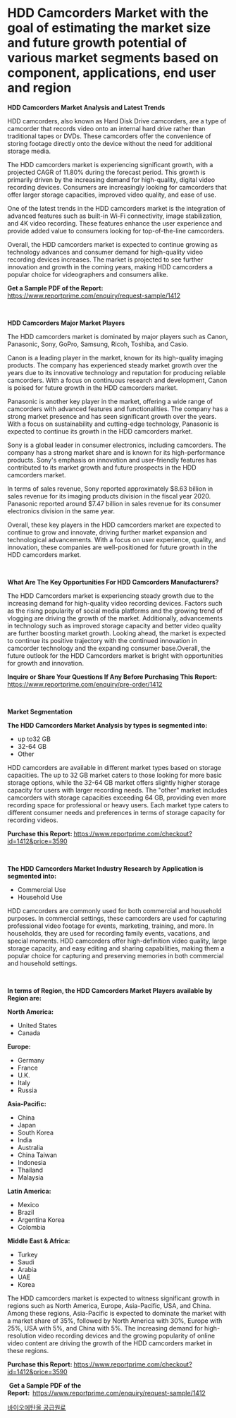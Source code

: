 <p><h1>HDD Camcorders Market with the goal of estimating the market size and future growth potential of various market segments based on component, applications, end user and region</h1></p><p><strong>HDD Camcorders Market Analysis and Latest Trends</strong></p>
<p><p>HDD camcorders, also known as Hard Disk Drive camcorders, are a type of camcorder that records video onto an internal hard drive rather than traditional tapes or DVDs. These camcorders offer the convenience of storing footage directly onto the device without the need for additional storage media.</p><p>The HDD camcorders market is experiencing significant growth, with a projected CAGR of 11.80% during the forecast period. This growth is primarily driven by the increasing demand for high-quality, digital video recording devices. Consumers are increasingly looking for camcorders that offer larger storage capacities, improved video quality, and ease of use.</p><p>One of the latest trends in the HDD camcorders market is the integration of advanced features such as built-in Wi-Fi connectivity, image stabilization, and 4K video recording. These features enhance the user experience and provide added value to consumers looking for top-of-the-line camcorders.</p><p>Overall, the HDD camcorders market is expected to continue growing as technology advances and consumer demand for high-quality video recording devices increases. The market is projected to see further innovation and growth in the coming years, making HDD camcorders a popular choice for videographers and consumers alike.</p></p>
<p><strong>Get a Sample PDF of the Report:&nbsp;</strong> <a href="https://www.reportprime.com/enquiry/request-sample/1412">https://www.reportprime.com/enquiry/request-sample/1412</a></p>
<p>&nbsp;</p>
<p><strong>HDD Camcorders Major Market Players</strong></p>
<p><p>The HDD camcorders market is dominated by major players such as Canon, Panasonic, Sony, GoPro, Samsung, Ricoh, Toshiba, and Casio. </p><p>Canon is a leading player in the market, known for its high-quality imaging products. The company has experienced steady market growth over the years due to its innovative technology and reputation for producing reliable camcorders. With a focus on continuous research and development, Canon is poised for future growth in the HDD camcorders market.</p><p>Panasonic is another key player in the market, offering a wide range of camcorders with advanced features and functionalities. The company has a strong market presence and has seen significant growth over the years. With a focus on sustainability and cutting-edge technology, Panasonic is expected to continue its growth in the HDD camcorders market.</p><p>Sony is a global leader in consumer electronics, including camcorders. The company has a strong market share and is known for its high-performance products. Sony's emphasis on innovation and user-friendly features has contributed to its market growth and future prospects in the HDD camcorders market.</p><p>In terms of sales revenue, Sony reported approximately $8.63 billion in sales revenue for its imaging products division in the fiscal year 2020. Panasonic reported around $7.47 billion in sales revenue for its consumer electronics division in the same year.</p><p>Overall, these key players in the HDD camcorders market are expected to continue to grow and innovate, driving further market expansion and technological advancements. With a focus on user experience, quality, and innovation, these companies are well-positioned for future growth in the HDD camcorders market.</p></p>
<p>&nbsp;</p>
<p><strong>What Are The Key Opportunities For HDD Camcorders Manufacturers?</strong></p>
<p><p>The HDD Camcorders market is experiencing steady growth due to the increasing demand for high-quality video recording devices. Factors such as the rising popularity of social media platforms and the growing trend of vlogging are driving the growth of the market. Additionally, advancements in technology such as improved storage capacity and better video quality are further boosting market growth. Looking ahead, the market is expected to continue its positive trajectory with the continued innovation in camcorder technology and the expanding consumer base.Overall, the future outlook for the HDD Camcorders market is bright with opportunities for growth and innovation.</p></p>
<p><strong>Inquire or Share Your Questions If Any Before Purchasing This Report:</strong> <a href="https://www.reportprime.com/enquiry/pre-order/1412">https://www.reportprime.com/enquiry/pre-order/1412</a></p>
<p>&nbsp;</p>
<p><strong>Market Segmentation</strong></p>
<p><strong>The HDD Camcorders Market Analysis by types is segmented into:</strong></p>
<p><ul><li>up to32 GB</li><li>32-64 GB</li><li>Other</li></ul></p>
<p><p>HDD camcorders are available in different market types based on storage capacities. The up to 32 GB market caters to those looking for more basic storage options, while the 32-64 GB market offers slightly higher storage capacity for users with larger recording needs. The "other" market includes camcorders with storage capacities exceeding 64 GB, providing even more recording space for professional or heavy users. Each market type caters to different consumer needs and preferences in terms of storage capacity for recording videos.</p></p>
<p><strong>Purchase this Report:&nbsp;</strong><a href="https://www.reportprime.com/checkout?id=1412&price=3590">https://www.reportprime.com/checkout?id=1412&price=3590</a></p>
<p>&nbsp;</p>
<p><strong>The HDD Camcorders Market Industry Research by Application is segmented into:</strong></p>
<p><ul><li>Commercial Use</li><li>Household Use</li></ul></p>
<p><p>HDD camcorders are commonly used for both commercial and household purposes. In commercial settings, these camcorders are used for capturing professional video footage for events, marketing, training, and more. In households, they are used for recording family events, vacations, and special moments. HDD camcorders offer high-definition video quality, large storage capacity, and easy editing and sharing capabilities, making them a popular choice for capturing and preserving memories in both commercial and household settings.</p></p>
<p>&nbsp;</p>
<p><strong>In terms of Region, the HDD Camcorders Market Players available by Region are:</strong></p>
<p>
    <p> <strong> North America: </strong>
        <ul>
            <li>United States</li>
            <li>Canada</li>
        </ul>
        </p> 
    <p> <strong> Europe: </strong>
        <ul>
            <li>Germany</li>
            <li>France</li>
            <li>U.K.</li>
            <li>Italy</li>
            <li>Russia</li>
        </ul>
        </p> 
    <p> <strong> Asia-Pacific: </strong>
        <ul>
            <li>China</li>
            <li>Japan</li>
            <li>South Korea</li>
            <li>India</li>
            <li>Australia</li>
            <li>China Taiwan</li>
            <li>Indonesia</li>
            <li>Thailand</li>
            <li>Malaysia</li>
        </ul>
        </p> 
    <p> <strong> Latin America: </strong>
        <ul>
            <li>Mexico</li>
            <li>Brazil</li>
            <li>Argentina Korea</li>
            <li>Colombia</li>
        </ul>
        </p> 
    <p> <strong> Middle East & Africa: </strong>
        <ul>
            <li>Turkey</li>
            <li>Saudi</li>
            <li>Arabia</li>
            <li>UAE</li>
            <li>Korea</li>
        </ul>
    </p>
    </p>
<p><p>The HDD camcorders market is expected to witness significant growth in regions such as North America, Europe, Asia-Pacific, USA, and China. Among these regions, Asia-Pacific is expected to dominate the market with a market share of 35%, followed by North America with 30%, Europe with 25%, USA with 5%, and China with 5%. The increasing demand for high-resolution video recording devices and the growing popularity of online video content are driving the growth of the HDD camcorders market in these regions.</p></p>
<p><strong>Purchase this Report: </strong><a href="https://www.reportprime.com/checkout?id=1412&price=3590">https://www.reportprime.com/checkout?id=1412&price=3590</a></p>
<p>&nbsp;<strong>Get a Sample PDF of the Report:&nbsp;&nbsp;</strong><a href="https://www.reportprime.com/enquiry/request-sample/1412">https://www.reportprime.com/enquiry/request-sample/1412</a></p>
<p><strong></strong></p>
<p><p><a href="https://github.com/iansanftyord09878/Market-Research-Report-List-1/blob/main/74591938670.md">바이오에탄올 공급원료</a></p></p>
